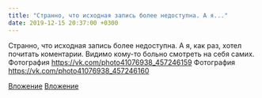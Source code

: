 ```yaml
---
title: "Странно, что исходная запись более недоступна. А я..."
date: 2019-12-15 20:37:00 +0300
---
```


Странно, что исходная запись более недоступна. А я, как раз, хотел почитать коментарии. Видимо кому-то больно смотреть на себя самих.
Фотография
https://vk.com/photo41076938_457246159
Фотография
https://vk.com/photo41076938_457246160

[Вложение](https://vk.com/photo41076938_457246159)
[Вложение](https://vk.com/photo41076938_457246160)
